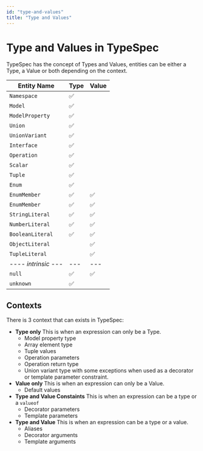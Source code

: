```yaml
---
id: "type-and-values"
title: "Type and Values"
---
```


# Type and Values in TypeSpec

TypeSpec has the concept of Types and Values, entities can be either a Type, a Value or both depending on the context.

| Entity Name          | Type | Value |
| -------------------- | ---- | ----- |
| `Namespace`          | ✅   |       |
| `Model`              | ✅   |       |
| `ModelProperty`      | ✅   |       |
| `Union`              | ✅   |       |
| `UnionVariant`       | ✅   |       |
| `Interface`          | ✅   |       |
| `Operation`          | ✅   |       |
| `Scalar`             | ✅   |       |
| `Tuple`              | ✅   |       |
| `Enum`               | ✅   |       |
| `EnumMember`         | ✅   | ✅    |
| `EnumMember`         | ✅   | ✅    |
| `StringLiteral`      | ✅   | ✅    |
| `NumberLiteral`      | ✅   | ✅    |
| `BooleanLiteral`     | ✅   | ✅    |
| `ObjectLiteral`      |      | ✅    |
| `TupleLiteral`       |      | ✅    |
| ---- _intrinsic_ --- | ---  | ---   |
| `null`               | ✅   | ✅    |
| `unknown`            | ✅   |       |

## Contexts

There is 3 context that can exists in TypeSpec:

- **Type only** This is when an expression can only be a Type.
  - Model property type
  - Array element type
  - Tuple values
  - Operation parameters
  - Operation return type
  - Union variant type with some exceptions when used as a decorator or template parameter constraint.
- **Value only** This is when an expression can only be a Value.
  - Default values
- **Type and Value Constaints** This is when an expression can be a type or a `valueof`
  - Decorator parameters
  - Template parameters
- **Type and Value** This is when an expression can be a type or a value.
  - Aliases
  - Decorator arguments
  - Template arguments
